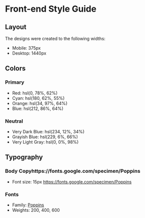 # Front-end Style Guide

## Layout

The designs were created to the following widths:

- Mobile: 375px
- Desktop: 1440px

## Colors

### Primary

- Red: hsl(0, 78%, 62%)
- Cyan: hsl(180, 62%, 55%)
- Orange: hsl(34, 97%, 64%)
- Blue: hsl(212, 86%, 64%)

### Neutral

- Very Dark Blue: hsl(234, 12%, 34%)
- Grayish Blue: hsl(229, 6%, 66%)
- Very Light Gray: hsl(0, 0%, 98%)

## Typography

### Body Copyhttps://fonts.google.com/specimen/Poppins

- Font size: 15px
https://fonts.google.com/specimen/Poppins
### Fonts

- Family: [Poppins](https://fonts.google.com/specimen/Poppins)
- Weights: 200, 400, 600
